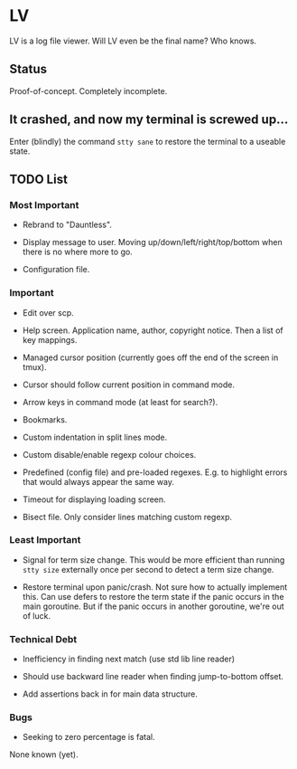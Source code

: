# LV

LV is a log file viewer. Will LV even be the final name? Who knows.

## Status

Proof-of-concept. Completely incomplete.

## It crashed, and now my terminal is screwed up...

Enter (blindly) the command `stty sane` to restore the terminal to a useable
state.

## TODO List

### Most Important

* Rebrand to "Dauntless".

* Display message to user. Moving up/down/left/right/top/bottom when there is no where more to go.

* Configuration file.

### Important

* Edit over scp.

* Help screen. Application name, author, copyright notice. Then a list of key
  mappings.

* Managed cursor position (currently goes off the end of the screen in tmux).

* Cursor should follow current position in command mode.

* Arrow keys in command mode (at least for search?).

* Bookmarks.

* Custom indentation in split lines mode.

* Custom disable/enable regexp colour choices.

* Predefined (config file) and pre-loaded regexes. E.g. to highlight errors
  that would always appear the same way.

* Timeout for displaying loading screen.

* Bisect file. Only consider lines matching custom regexp.

### Least Important

* Signal for term size change. This would be more efficient than running `stty
  size` externally once per second to detect a term size change.

* Restore terminal upon panic/crash. Not sure how to actually implement this.
  Can use defers to restore the term state if the panic occurs in the main
goroutine. But if the panic occurs in another goroutine, we're out of luck.

### Technical Debt

* Inefficiency in finding next match (use std lib line reader)

* Should use backward line reader when finding jump-to-bottom offset.

* Add assertions back in for main data structure.

### Bugs

* Seeking to zero percentage is fatal.

None known (yet).
